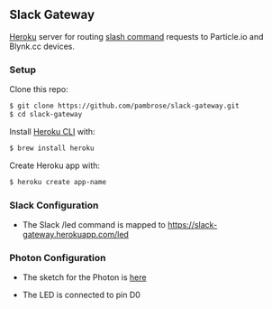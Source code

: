 ## Slack Gateway

[Heroku](https://www.heroku.com/) server for routing [slash command](https://api.slack.com/slash-commands)
requests to Particle.io and Blynk.cc devices.

### Setup

Clone this repo:

```bash
$ git clone https://github.com/pambrose/slack-gateway.git
$ cd slack-gateway
```

Install [Heroku CLI](https://devcenter.heroku.com/articles/heroku-command) with:

```bash
$ brew install heroku
```

Create Heroku app with:

```bash
$ heroku create app-name
```

### Slack Configuration

* The Slack /led command is mapped to https://slack-gateway.herokuapp.com/led


### Photon Configuration

* The sketch for the Photon is [here](https://github.com/pambrose/slack-gateway/blob/master/photon/led.ino)

* The LED is connected to pin D0

